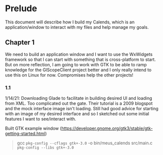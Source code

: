 



# Prelude

This document will describe how I build my Calends, which is an application/window to interact with my files and help manage my goals.



## Chapter 1

We need to build an application window and I want to use the WxWidgets framework so that I can start with something that is cross-platform to start.
But on more reflection, I am going to work with GTK to be able to ramp knowledge for the GlScopeClient project better and I only really intend to use this
on Linux for now. Compromises help the other projects!

### 1.1

1/14/21: Downloading Glade to facilitate in building desired UI and loading from XML. 
Too complicated out the gate. Their tutorial is a 2009 blogspot and the mock interface image isn't loading.
Still had good advice for starting with an image of my desired interface and so I sketched out some initial features I want to see/interact with.

Built GTK example window (https://developer.gnome.org/gtk3/stable/gtk-getting-started.html)

> gcc `pkg-config --cflags gtk+-3.0` -o bin/meus_calends src/main.c `pkg-config --libs gtk+-3.0`





